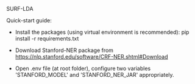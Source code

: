 SURF-LDA

Quick-start guide:

- Install the packages (using virtual environment is recommended):
pip install -r requirements.txt

- Download Stanford-NER package from https://nlp.stanford.edu/software/CRF-NER.shtml#Download

- Open .env file (at root folder), configure two variables 'STANFORD_MODEL' and 'STANFORD_NER_JAR' appropriately.


